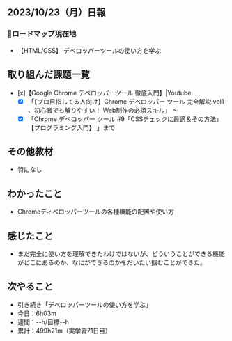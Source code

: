 ## 2023/10/23（月）日報
### :round_pushpin:ロードマップ現在地
- 【HTML/CSS】 デベロッパーツールの使い方を学ぶ
## 取り組んだ課題一覧
- [x]【Google Chrome デベロッパーツール 徹底入門】|Youtube
  - [x] 「【プロ目指してる人向け】Chrome デベロッパー ツール 完全解説.vol1 、初心者でも解りやすい！ Web制作の必須スキル」 〜
  - [x] 「Chrome デベロッパー ツール #9「CSSチェックに最適＆その方法」【プログラミング入門】 」まで
## その他教材
- 特になし
## わかったこと
  - Chromeディベロッパーツールの各種機能の配置や使い方
## 感じたこと
- まだ完全に使い方を理解できたわけではないが、どういうことができる機能がどこにあるのか、なにができるのかをだいたい掴むことができた。
## 次やること
- 引き続き「デベロッパーツールの使い方を学ぶ」
- 今日：6h03m
- 週間：--h/目標--h
- 累計：499h21m（実学習71日目）
